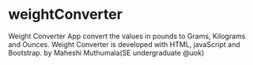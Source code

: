 # weightConverter
Weight Converter App convert the values in pounds to Grams, Kilograms and Ounces.
Weight Converter is developed with HTML, javaScript and Bootstrap.
by Maheshi Muthumala(SE undergraduate @uok)
